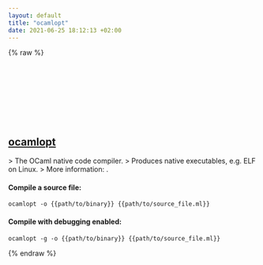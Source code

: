 ```yaml
---
layout: default
title: "ocamlopt"
date: 2021-06-25 18:12:13 +02:00
---
```

{% raw %}
<h2 id="ocamlopt">
  <a href="/en/common/ocamlopt.html">ocamlopt</a> <a href="#ocamlopt"><svg class="icon">
    <use href="/assets/images/unicode_sprite.svg#link" />
  </svg></a>
</h2>
> The OCaml native code compiler.
> Produces native executables, e.g. ELF on Linux.
> More information: <https://ocaml.org>.

#### Compile a source file:
```shell
ocamlopt -o {{path/to/binary}} {{path/to/source_file.ml}}
```
#### Compile with debugging enabled:
```shell
ocamlopt -g -o {{path/to/binary}} {{path/to/source_file.ml}}
```
{% endraw %}